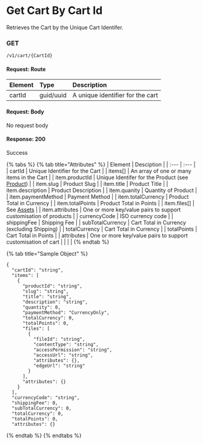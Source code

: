 # Get Cart By Cart Id

Retrieves the Cart by the Unique Cart Identifer. 

### **GET**

```text
/v1/cart/{CartId}
```

#### Request: Route

| Element | Type | Description |
| :--- | :--- | :--- |
| cartId | guid/uuid | A unique identifier for the cart |

#### Request: Body

No request body

#### Response: 200

Success

{% tabs %}
{% tab title="Attributes" %}
| Element | Desciption |
| :--- | :--- |
| cartId | Unique Identifier for the Cart |
| items\[\] | An array of one or many items in the Cart |
| item.productId | Unique Identifer for the Product \(see [Product](../../catalog-1/product.md)\) |
| item.slug | Product Slug |
| item.title | Product Title |
| item.description | Product Description |
| item.quanity | Quantity of Product |
| item.paymentMethod | Payment Method |
| item.totalCurrency | Product Total in Currency |
| item.totalPoints | Product Total in Points |
| item.files\[\] | See [Assets](../../assets-1/assets.md) |
| item.attributes | One or more key/value pairs to support customisation of products |
| currencyCode | ISO currency code |
| shippingFee | Shipping Fee |
| subTotalCurrency | Cart Total in Currency \(excluding Shipping\) |
| totalCurrency | Cart Total in Currency |
| totalPoints | Cart Total in Points |
| attributes | One or more key/value pairs to support customisation of cart |
|  |  |
{% endtab %}

{% tab title="Sample Object" %}
```text
{
  "cartId": "string",
  "items": [
    {
      "productId": "string",
      "slug": "string",
      "title": "string",
      "description": "string",
      "quantity": 0,
      "paymentMethod": "CurrencyOnly",
      "totalCurrency": 0,
      "totalPoints": 0,
      "files": [
        {
          "fileId": "string",
          "contentType": "string",
          "accessPermission": "string",
          "accessUrl": "string",
          "attributes": {},
          "edgeUrl": "string"
        }
      ],
      "attributes": {}
    }
  ],
  "currencyCode": "string",
  "shippingFee": 0,
  "subTotalCurrency": 0,
  "totalCurrency": 0,
  "totalPoints": 0,
  "attributes": {}

```
{% endtab %}
{% endtabs %}



